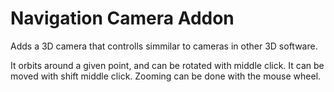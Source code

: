 # Navigation Camera Addon

Adds a 3D camera that controlls simmilar to cameras in other 3D software.

It orbits around a given point, and can be rotated with middle click. It can be moved with shift middle click. Zooming can be done with the mouse wheel.
